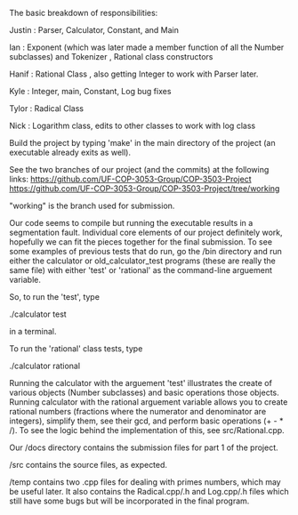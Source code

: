The basic breakdown of responsibilities:

Justin : Parser, Calculator, Constant, and Main

Ian : Exponent (which was later made a member function of all the Number subclasses) and Tokenizer , Rational class constructors

Hanif : Rational Class , also getting Integer to work with Parser later.  

Kyle : Integer, main, Constant, Log bug fixes  

Tylor : Radical Class

Nick : Logarithm class, edits to other classes to work with log class


Build the project by typing 'make' in the main directory of the project (an executable already exits as well).


See the two branches of our project (and the commits) at the following links: 
https://github.com/UF-COP-3053-Group/COP-3503-Project  
https://github.com/UF-COP-3053-Group/COP-3503-Project/tree/working

"working" is the branch used for submission. 

Our code seems to compile but running the executable results in a segmentation fault. Individual core elements of our project definitely work, hopefully we can fit the pieces together for the final submission.  To see some examples of previous tests that do run, go the /bin directory and run either the calculator or old_calculator_test programs (these are really the same file) with either 'test' or 'rational' as the command-line arguement variable.

So, to run the 'test', type 

./calculator test

in a terminal. 

To run the 'rational' class tests, type 

./calculator rational 


Running the calculator with the arguement 'test' illustrates the create of various objects (Number subclasses) and basic operations those objects.  Running calculator with the rational arguement variable allows you to create rational numbers (fractions where the numerator and denominator are integers), simplify them, see their gcd, and perform basic operations (+ - * /).  To see the logic behind the implementation of this, see src/Rational.cpp. 

Our /docs directory contains the submission files for part 1 of the project. 

/src contains the source files, as expected. 

/temp contains two .cpp files for dealing with primes numbers, which may be useful later.  It also contains the Radical.cpp/.h and Log.cpp/.h files which still have some bugs but will be incorporated in the final program.    
